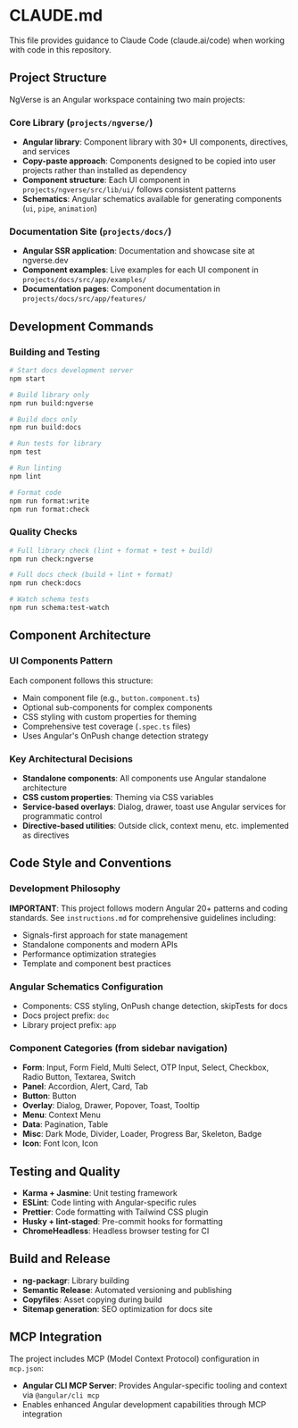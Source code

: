 # CLAUDE.md

This file provides guidance to Claude Code (claude.ai/code) when working with code in this repository.

## Project Structure

NgVerse is an Angular workspace containing two main projects:

### Core Library (`projects/ngverse/`)

- **Angular library**: Component library with 30+ UI components, directives, and services
- **Copy-paste approach**: Components designed to be copied into user projects rather than installed as dependency
- **Component structure**: Each UI component in `projects/ngverse/src/lib/ui/` follows consistent patterns
- **Schematics**: Angular schematics available for generating components (`ui`, `pipe`, `animation`)

### Documentation Site (`projects/docs/`)

- **Angular SSR application**: Documentation and showcase site at ngverse.dev
- **Component examples**: Live examples for each UI component in `projects/docs/src/app/examples/`
- **Documentation pages**: Component documentation in `projects/docs/src/app/features/`

## Development Commands

### Building and Testing

```bash
# Start docs development server
npm start

# Build library only
npm run build:ngverse

# Build docs only
npm run build:docs

# Run tests for library
npm test

# Run linting
npm lint

# Format code
npm run format:write
npm run format:check
```

### Quality Checks

```bash
# Full library check (lint + format + test + build)
npm run check:ngverse

# Full docs check (build + lint + format)
npm run check:docs

# Watch schema tests
npm run schema:test-watch
```

## Component Architecture

### UI Components Pattern

Each component follows this structure:

- Main component file (e.g., `button.component.ts`)
- Optional sub-components for complex components
- CSS styling with custom properties for theming
- Comprehensive test coverage (`.spec.ts` files)
- Uses Angular's OnPush change detection strategy

### Key Architectural Decisions

- **Standalone components**: All components use Angular standalone architecture
- **CSS custom properties**: Theming via CSS variables
- **Service-based overlays**: Dialog, drawer, toast use Angular services for programmatic control
- **Directive-based utilities**: Outside click, context menu, etc. implemented as directives

## Code Style and Conventions

### Development Philosophy

**IMPORTANT**: This project follows modern Angular 20+ patterns and coding standards. See `instructions.md` for comprehensive guidelines including:

- Signals-first approach for state management
- Standalone components and modern APIs
- Performance optimization strategies
- Template and component best practices

### Angular Schematics Configuration

- Components: CSS styling, OnPush change detection, skipTests for docs
- Docs project prefix: `doc`
- Library project prefix: `app`

### Component Categories (from sidebar navigation)

- **Form**: Input, Form Field, Multi Select, OTP Input, Select, Checkbox, Radio Button, Textarea, Switch
- **Panel**: Accordion, Alert, Card, Tab
- **Button**: Button
- **Overlay**: Dialog, Drawer, Popover, Toast, Tooltip
- **Menu**: Context Menu
- **Data**: Pagination, Table
- **Misc**: Dark Mode, Divider, Loader, Progress Bar, Skeleton, Badge
- **Icon**: Font Icon, Icon

## Testing and Quality

- **Karma + Jasmine**: Unit testing framework
- **ESLint**: Code linting with Angular-specific rules
- **Prettier**: Code formatting with Tailwind CSS plugin
- **Husky + lint-staged**: Pre-commit hooks for formatting
- **ChromeHeadless**: Headless browser testing for CI

## Build and Release

- **ng-packagr**: Library building
- **Semantic Release**: Automated versioning and publishing
- **Copyfiles**: Asset copying during build
- **Sitemap generation**: SEO optimization for docs site

## MCP Integration

The project includes MCP (Model Context Protocol) configuration in `mcp.json`:

- **Angular CLI MCP Server**: Provides Angular-specific tooling and context via `@angular/cli mcp`
- Enables enhanced Angular development capabilities through MCP integration
